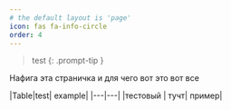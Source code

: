 ```yaml
---
# the default layout is 'page'
icon: fas fa-info-circle
order: 4
---
```


> test
{: .prompt-tip }

Нафига эта страничка и для чего вот это вот все

|Table|test| example|
|---|---|
|тестовый | тучт| пример|
 
